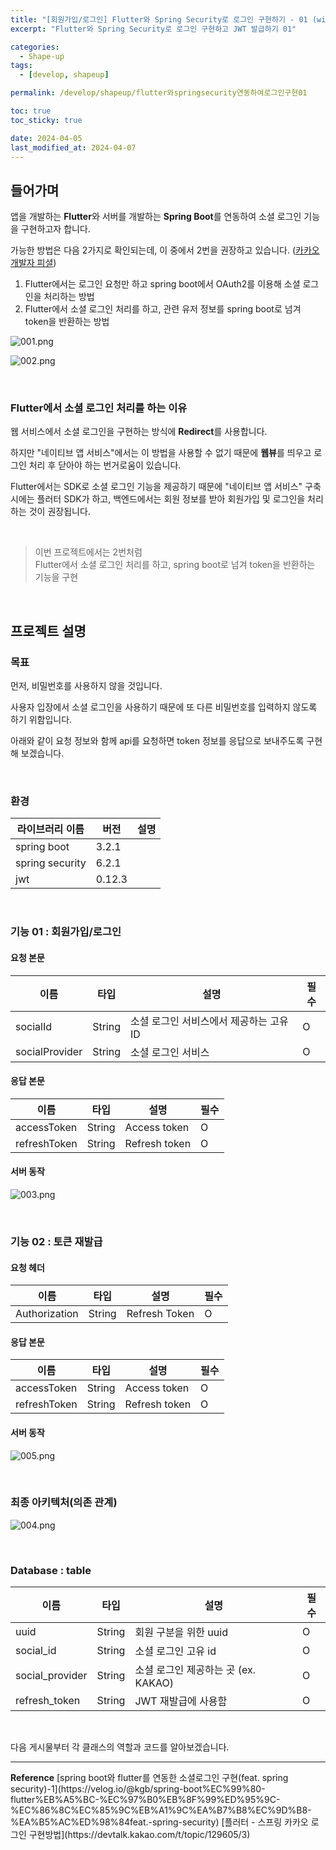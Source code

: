 ```yaml
---
title: "[회원가입/로그인] Flutter와 Spring Security로 로그인 구현하기 - 01 (with JWT)"
excerpt: "Flutter와 Spring Security로 로그인 구현하고 JWT 발급하기 01"

categories:
  - Shape-up
tags:
  - [develop, shapeup]

permalink: /develop/shapeup/flutter와springsecurity연동하여로그인구현01

toc: true
toc_sticky: true

date: 2024-04-05
last_modified_at: 2024-04-07
---
```


## 들어가며

앱을 개발하는 <b>Flutter</b>와 서버를 개발하는 <b>Spring Boot</b>를 연동하여 소셜 로그인 기능을 구현하고자 합니다.  

가능한 방법은 다음 2가지로 확인되는데, 이 중에서 2번을 권장하고 있습니다. ([카카오 개발자 피셜](https://devtalk.kakao.com/t/topic/129605/4))   

1. Flutter에서는 로그인 요청만 하고 spring boot에서 OAuth2를 이용해 소셜 로그인을 처리하는 방법
2. Flutter에서 소셜 로그인 처리를 하고, 관련 유저 정보를 spring boot로 넘겨 token을 반환하는 방법

![001.png](/assets/images/posts_img/shapeup/001.png)

![002.png](/assets/images/posts_img/shapeup/002.png)

<br>

### Flutter에서 소셜 로그인 처리를 하는 이유

웹 서비스에서 소셜 로그인을 구현하는 방식에 <b>Redirect</b>를 사용합니다.  

하지만 "네이티브 앱 서비스"에서는 이 방법을 사용할 수 없기 때문에 <b>웹뷰</b>를 띄우고 로그인 처리 후 닫아야 하는 번거로움이 
있습니다.  

Flutter에서는 SDK로 소셜 로그인 기능을 제공하기 때문에 
"네이티브 앱 서비스" 구축 시에는 플러터 SDK가 하고, 
백엔드에서는 회원 정보를 받아 회원가입 및 로그인을 처리하는 것이 권장됩니다.  

<br>

> 이번 프로젝트에서는 2번처럼  
> Flutter에서 소셜 로그인 처리를 하고, spring boot로 넘겨 token을 반환하는 기능을 구현

<br>

## 프로젝트 설명

### 목표

먼저, 비밀번호를 사용하지 않을 것입니다.  

사용자 입장에서 소셜 로그인을 사용하기 때문에 또 다른 비밀번호를 입력하지 않도록 하기 위함입니다.  

아래와 같이 요청 정보와 함께 api를 요청하면 token 정보를 응답으로 보내주도록 구현해 보겠습니다.  

<br>

### 환경

| 라이브러리 이름        | 버전     | 설명           |
|-----------------|--------|--------------|
| spring boot     | 3.2.1  |  |
| spring security | 6.2.1  |  |
| jwt             | 0.12.3 |             |

<br>

### 기능 01 : 회원가입/로그인

#### 요청 본문

| 이름             | 타입     | 설명                      | 필수 |
|----------------|--------|-------------------------|----|
| socialId       | String | 소셜 로그인 서비스에서 제공하는 고유 ID | O  |
| socialProvider | String | 소셜 로그인 서비스              | O  |

#### 응답 본문

| 이름           | 타입     | 설명            | 필수 |
|--------------|--------|---------------|----|
| accessToken  | String | Access token  | O  |
| refreshToken | String | Refresh token | O  |

#### 서버 동작

![003.png](/assets/images/posts_img/shapeup/003.png)

<br>

### 기능 02 : 토큰 재발급

#### 요청 헤더

| 이름   | 타입     | 설명            | 필수 |
|------|--------|---------------|----|
| Authorization | String | Refresh Token | O  |

#### 응답 본문

| 이름           | 타입     | 설명            | 필수 |
|--------------|--------|---------------|----|
| accessToken  | String | Access token  | O  |
| refreshToken | String | Refresh token | O  |

#### 서버 동작

![005.png](/assets/images/posts_img/shapeup/005.png)

<br>

### 최종 아키텍처(의존 관계)

![004.png](/assets/images/posts_img/shapeup/004.png)

<br>

### Database : table

| 이름             | 타입     | 설명                        | 필수 |
|----------------|--------|---------------------------|----|
| uuid           | String | 회원 구분을 위한 uuid            | O  |
| social_id      | String | 소셜 로그인 고유 id              | O  |
| social_provider |   String     | 소셜 로그인 제공하는 곳 (ex. KAKAO) | O  |
| refresh_token  |   String     | JWT 재발급에 사용함              | O  |

<br>


다음 게시물부터 각 클래스의 역할과 코드를 알아보겠습니다.  

<hr>
<b>Reference</b>  
[spring boot와 flutter를 연동한 소셜로그인 구현(feat. spring security)-1](https://velog.io/@kgb/spring-boot%EC%99%80-flutter%EB%A5%BC-%EC%97%B0%EB%8F%99%ED%95%9C-%EC%86%8C%EC%85%9C%EB%A1%9C%EA%B7%B8%EC%9D%B8-%EA%B5%AC%ED%98%84feat.-spring-security)  
[플러터 - 스프링 카카오 로그인 구현방법](https://devtalk.kakao.com/t/topic/129605/3)